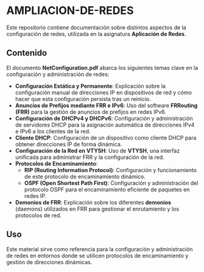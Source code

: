 # AMPLIACION-DE-REDES  

Este repositorio contiene documentación sobre distintos aspectos de la configuración de redes, utilizada en la asignatura **Aplicación de Redes**.  

## Contenido  

El documento **NetConfiguration.pdf** abarca los siguientes temas clave en la configuración y administración de redes:  

- **Configuración Estática y Permanente**: Explicación sobre la configuración manual de direcciones IP en dispositivos de red y cómo hacer que esta configuración persista tras un reinicio.  
- **Anuncios de Prefijos mediante FRR e IPv6**: Uso del software **FRRouting (FRR)** para la gestión de anuncios de prefijos en redes IPv6.  
- **Configuración de DHCPv4 y DHCPv6**: Configuración y administración de servidores DHCP para la asignación automática de direcciones IPv4 e IPv6 a los clientes de la red.  
- **Cliente DHCP**: Configuración de un dispositivo como cliente DHCP para obtener direcciones IP de forma dinámica.  
- **Configuración de la Red en VTYSH**: Uso de **VTYSH**, una interfaz unificada para administrar FRR y la configuración de la red.  
- **Protocolos de Encaminamiento**:  
  - **RIP (Routing Information Protocol)**: Configuración y funcionamiento de este protocolo de encaminamiento dinámico.  
  - **OSPF (Open Shortest Path First)**: Configuración y administración del protocolo OSPF para el encaminamiento eficiente de paquetes en redes IP.  
- **Demonios de FRR**: Explicación sobre los diferentes **demonios** (daemons) utilizados en FRR para gestionar el enrutamiento y los protocolos de red.  

## Uso  

Este material sirve como referencia para la configuración y administración de redes en entornos donde se utilicen protocolos de encaminamiento y gestión de direcciones dinámicas.  
